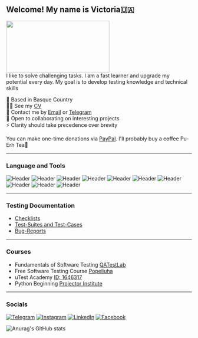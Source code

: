 ## Welcome! My name is Victoria🇺🇦
<div id="header" align="lest">
  <img src="https://media.giphy.com/media/L8K62iTDkzGX6/giphy.gif" width="280" height="140"/>
</div> 
I like to solve challenging tasks. I am a fast learner and
upgrade my potential every day. My goal is to develop
testing knowledge and technical skills

📍 Based in Basque Country\
👩‍💻 See my [CV](https://drive.google.com/file/d/1DVHZVcHWGGTAjC19mZXoL4CRIprFvPxP/view?usp=sharing)\
📧 Contact me by [Email](mailto:vikpo6969@gmail.com) or [Telegram](https://t.me/vikpo6969)\
🤝 Open to collaborating on interesting projects\
⚡️ Clarity should take precedence over brevity 

You can make one-time donations via [PayPal](https://paypal.me/vikpo6969?country.x=FR&locale.x=en_US). I'll probably buy a ~~coffee~~ Pu-Erh Tea🍵

---

### Language and Tools

![Header](https://img.shields.io/badge/Jira-090909?style=for-the-badge&logo=jira&logoColor=136be1)
![Header](https://img.shields.io/badge/TestLink-090909?style=for-the-badge&logo=swagger&logoColor=7ede2b)
![Header](https://img.shields.io/badge/Github-090909?style=for-the-badge&logo=github&logoColor=8cc4d7)
![Header](https://img.shields.io/badge/TestRail-090909?style=for-the-badge&logo=azuredevops&logoColor=0074d0)
![Header](https://img.shields.io/badge/DevTools-090909?style=for-the-badge&logo=googlechrome&logoColor=2674f2)
![Header](https://img.shields.io/badge/TestRail-090909?style=for-the-badge&logo=&logoColor=71b556)
![Header](https://img.shields.io/badge/Snagit-090909?style=for-the-badge&logo=fiddler&logoColor=8cc4d7)
![Header](https://img.shields.io/badge/XMind-090909?style=for-the-badge&logo=charlesproxy&logoColor=8cc4d7)
![Header](https://img.shields.io/badge/Scrum-090909?style=for-the-badge&logo=charlesproxy&logoColor=8cc4d7)
![Header](https://img.shields.io/badge/Python-3776AB?style=for-the-badge&logo=python&logoColor=white)

---

### Testing Documentation

- [Checklists]()
- [Test-Suites and Test-Cases]()
- [Bug-Reports]()



---

### Courses
* Fundamentals of Software Testing [QATestLab](https://github.com/VictoryUA/VictoryUA/blob/main/certificate.pdf)
* Free Software Testing Course [Popeliuha](https://www.youtube.com/@Popeliuha)
* uTest Academy [ID: 1646317](https://www.utest.com)
* Python Beginning [Projector Institute](https://prjctr.com)

---

### Socials
[![Telegram](https://img.shields.io/badge/-Telegram-090909?style=for-the-badge&logo=telegram&logoColor=27A0D9)](https://t.me/vikaposokhova)
[![Instagram](https://img.shields.io/badge/-Instagram-090909?style=for-the-badge&logo=instagram&logoColor=B4068E)](https://www.instagram.com/me.as.vi)
[![LinkedIn](https://img.shields.io/badge/-LinkedIn-090909?style=for-the-badge&logo=linkedin&logoColor=007BB6)](https://www.linkedin.com/in/victoria-posokhova-177400239)
[![Facebook](https://img.shields.io/badge/-Facebook-090909?style=for-the-badge&logo=Facebook&logoColor=1195F5)](https://www.facebook.com/profile.php?id=100085935053002)

![Anurag's GitHub stats](https://github-readme-stats.vercel.app/api?username=VictoryUA&show_icons=true&theme=radical)
